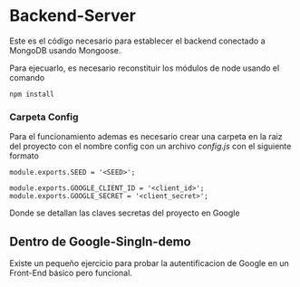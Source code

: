 # Backend-Server

Este es el código necesario para establecer el backend conectado a MongoDB usando Mongoose.

Para ejecuarlo, es necesario reconstituir los módulos de node usando el comando

```
npm install
```

### Carpeta Config

Para el funcionamiento ademas es necesario crear una carpeta en la raiz del proyecto con el nombre config con un archivo *config.js* con el siguiente formato

```
module.exports.SEED = '<SEED>';

module.exports.GOOGLE_CLIENT_ID = '<client_id>';
module.exports.GOOGLE_SECRET = '<client_secret>';
```

Donde se detallan las claves secretas del proyecto en Google

## Dentro de Google-SingIn-demo

Existe un pequeño ejercicio para probar la autentificacion de Google en un Front-End básico pero funcional.
